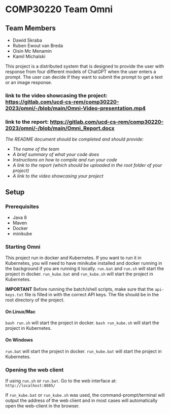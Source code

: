 # COMP30220 Team Omni
## Team Members
- Dawid Skraba
- Ruben Ewout van Breda
- Oisin Mc Menamin
- Kamil Michalski


This project is a distributed system that is designed to provide the user with response from four different models of ChatGPT when the user enters a prompt. The user can decide if they want to submit the prompt to get a text or an image response.

### link to the video showcasing the project: https://gitlab.com/ucd-cs-rem/comp30220-2023/omni/-/blob/main/Omni-Video-presentation.mp4

### link to the report: https://gitlab.com/ucd-cs-rem/comp30220-2023/omni/-/blob/main/Omni_Report.docx

*The README document should be completed and should provide:*

- *The name of the team*
- *A brief summary of what your code does*
- *Instructions on how to compile and run your code*
- *A link to the report (which should be uploaded in the root folder of your project)*
- *A link to the video showcasing your project*


## Setup
### Prerequisites
- Java 8
- Maven
- Docker
- minikube

### Starting Omni
This project run in docker and Kubernetes. If you want to run it in Kubernetes, you will need to have minikube installed and docker running in the background if you are running it locally. `run.bat` and `run.sh` will start the project in docker. `run_kube.bat` and `run_kube.sh` will start the project in Kubernetes.

**IMPORTANT**
Before running the batch/shell scripts, make sure that the `api-keys.txt` file is filled in with the correct API keys. The file should be in the root directory of the project.

#### On Linux/Mac
`bash run.sh` will start the project in docker. `bash run_kube.sh` will start the project in Kubernetes.

#### On Windows
`run.bat` will start the project in docker. `run_kube.bat` will start the project in Kubernetes.

### Opening the web client

If using `run.sh` or `run.bat`. Go to the web interface at: `http://localhost:8085/`

If `run_kube.bat` or `run_kube.sh` was used, the command-prompt/terminal will output the address of the web client and in most cases will automatically open the web-client in the browser.
